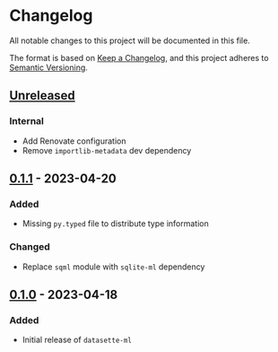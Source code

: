 # Changelog
All notable changes to this project will be documented in this file.

The format is based on [Keep a Changelog](https://keepachangelog.com/en/1.0.0/),
and this project adheres to [Semantic Versioning](https://semver.org/spec/v2.0.0.html).

## [Unreleased]
### Internal
- Add Renovate configuration
- Remove `importlib-metadata` dev dependency

## [0.1.1] - 2023-04-20
### Added
- Missing `py.typed` file to distribute type information

### Changed
- Replace `sqml` module with `sqlite-ml` dependency

## [0.1.0] - 2023-04-18
### Added
- Initial release of `datasette-ml`

[Unreleased]: https://github.com/rclement/datasette-ml/compare/0.1.1...HEAD
[0.1.1]: https://github.com/rclement/datasette-ml/compare/0.1.0...0.1.1
[0.1.0]: https://github.com/rclement/datasette-ml/releases/tag/0.1.0
